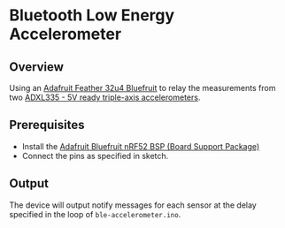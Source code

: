 # Bluetooth Low Energy Accelerometer

## Overview

Using an [Adafruit Feather 32u4 Bluefruit](https://www.adafruit.com/product/3406) to relay the measurements from two [ADXL335 - 5V ready triple-axis accelerometers](https://www.adafruit.com/product/163).

## Prerequisites

- Install the [Adafruit Bluefruit nRF52 BSP (Board Support Package)](https://learn.adafruit.com/bluefruit-nrf52-feather-learning-guide/arduino-bsp-setup)
- Connect the pins as specified in sketch.

## Output

The device will output notify messages for each sensor at the delay specified in the loop of `ble-accelerometer.ino`.
